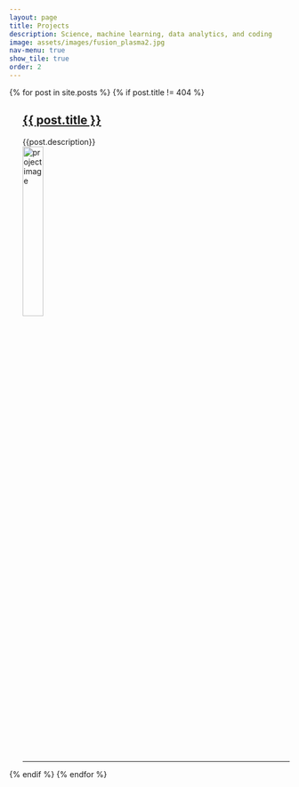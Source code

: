 ```yaml
---
layout: page
title: Projects
description: Science, machine learning, data analytics, and coding
image: assets/images/fusion_plasma2.jpg
nav-menu: true
show_tile: true
order: 2
---
```



  {% for post in site.posts %}
      {% if post.title != 404 %}
  <ul>
     <a href="{{ post.url }}">  <h2>{{ post.title }}</h2> </a>
      {{post.description}}
      <br/>
      <a href="{{ post.url }}"> 
        <img src="{{ site.url }}/{{ post.image }}" alt="project image" style="width:28%;height:28%;"> 
      </a>

<hr>


  </ul>
      {% endif %}
  {% endfor %}

